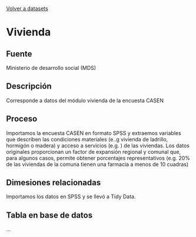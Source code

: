 [Volver a datasets](../datasets.md)

# Vivienda

## Fuente

Ministerio de desarrollo social (MDS)

## Descripción

Corresponde a datos del módulo vivienda de la encuesta CASEN

## Proceso

Importamos la encuesta CASEN en formato SPSS y extraemos variables que describen las condiciones materiales (e..g vivienda de ladrillo, hormigón o madera) y acceso a servicios (e.g. ) de las viviendas. Los datos originales proporcionan un factor de expansión regional y comunal que, para algunos casos, permite obtener porcentajes representativos (e.g. 20% de las viviendas de la comuna tienen una farmacia a menos de 10 cuadras)

## Dimesiones relacionadas

Importamos los datos en SPSS y se llevó a Tidy Data.

## Tabla en base de datos
...


